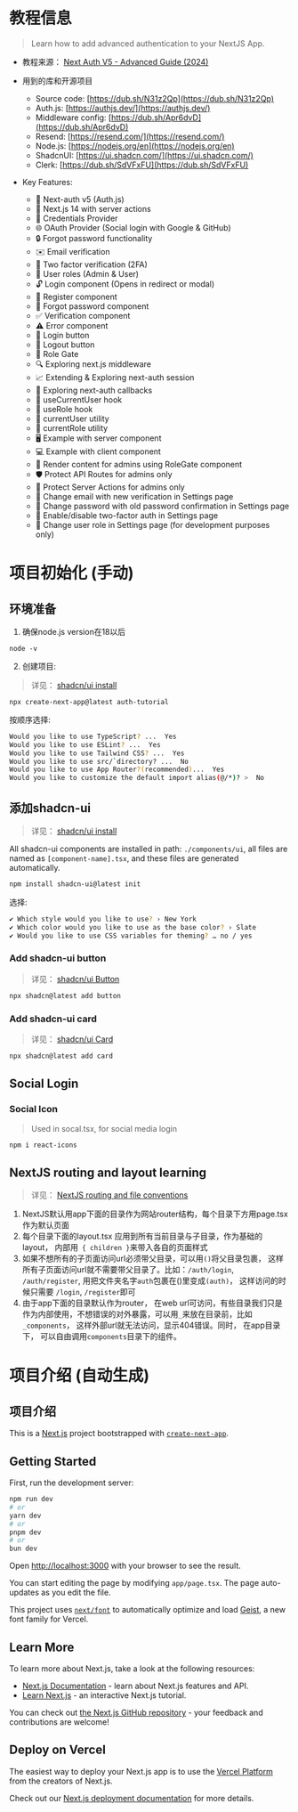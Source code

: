 # 教程信息

> Learn how to add advanced authentication to your NextJS App.

- 教程来源： [Next Auth V5 - Advanced Guide (2024)](https://www.youtube.com/watch?v=1MTyCvS05V4&list=LL)

- 用到的库和开源项目
  - Source code: [https://dub.sh/N31z2Qp](https://dub.sh/N31z2Qp)
  - Auth.js: [https://authjs.dev/](https://authjs.dev/)
  - Middleware config: [https://dub.sh/Apr6dvD](https://dub.sh/Apr6dvD)
  - Resend: [https://resend.com/](https://resend.com/)
  - Node.js: [https://nodejs.org/en](https://nodejs.org/en)
  - ShadcnUI: [https://ui.shadcn.com/](https://ui.shadcn.com/)
  - Clerk: [https://dub.sh/SdVFxFU](https://dub.sh/SdVFxFU)


- Key Features:
  - 🔐 Next-auth v5 (Auth.js)
  - 🚀 Next.js 14 with server actions
  - 🔑 Credentials Provider
  - 🌐 OAuth Provider (Social login with Google & GitHub)
  - 🔒 Forgot password functionality
  - ✉️ Email verification
  - 📱 Two factor verification (2FA)
  - 👥 User roles (Admin & User)
  - 🔓 Login component (Opens in redirect or modal)
  - 📝 Register component
  - 🤔 Forgot password component
  - ✅ Verification component
  - ⚠️ Error component
  - 🔘 Login button
  - 🚪 Logout button
  - 🚧 Role Gate
  - 🔍 Exploring next.js middleware
  - 📈 Extending & Exploring next-auth session
  - 🔄 Exploring next-auth callbacks
  - 👤 useCurrentUser hook
  - 🛂 useRole hook
  - 🧑 currentUser utility
  - 👮 currentRole utility
  - 🖥️ Example with server component
  - 💻 Example with client component
  - 👑 Render content for admins using RoleGate component
  - 🛡️ Protect API Routes for admins only
  - 🔐 Protect Server Actions for admins only
  - 📧 Change email with new verification in Settings page
  - 🔑 Change password with old password confirmation in Settings page
  - 🔔 Enable/disable two-factor auth in Settings page
  - 🔄 Change user role in Settings page (for development purposes only)



# 项目初始化 (手动)

## 环境准备
1. 确保node.js version在18以后

```node -v ```

2. 创建项目: 

> 详见： [shadcn/ui install](https://ui.shadcn.com/docs/installation/next)

```npx create-next-app@latest auth-tutorial```

按顺序选择:
```bash
Would you like to use TypeScript? ...  Yes
Would you like to use ESLint? ...  Yes
Would you like to use Tailwind CSS? ...  Yes
Would you like to use src/`directory? ...  No
Would you like to use App Router?(recommended)...  Yes
Would you like to customize the default import alias(@/*)? >  No
```

## 添加shadcn-ui

> 详见： [shadcn/ui install](https://ui.shadcn.com/docs/installation/next)

All shadcn-ui components are installed in path: `./components/ui`, all files are named as `[component-name].tsx`, and these files are generated automatically.

```bash
npm install shadcn-ui@latest init
``` 

选择:

```bash
✔ Which style would you like to use? › New York
✔ Which color would you like to use as the base color? › Slate
✔ Would you like to use CSS variables for theming? … no / yes
```


### Add shadcn-ui button

> 详见： [shadcn/ui Button](https://ui.shadcn.com/docs/components/button)


```bash
npx shadcn@latest add button
```

### Add shadcn-ui card

> 详见： [shadcn/ui Card](https://ui.shadcn.com/docs/components/card)

```bash
npx shadcn@latest add card
```


## Social Login

### Social Icon

> Used in socal.tsx, for social media login

```bash
npm i react-icons
```


## NextJS routing and layout learning
> 详见： [NextJS routing and file conventions](https://nextjs.org/docs/app/building-your-application/routing#file-conventions)

1. NextJS默认用app下面的目录作为网站router结构，每个目录下方用page.tsx作为默认页面
2. 每个目录下面的layout.tsx 应用到所有当前目录与子目录，作为基础的layout， 内部用` { children }`来带入各自的页面样式
3. 如果不想所有的子页面访问url必须带父目录，可以用`()`将父目录包裹， 这样所有子页面访问url就不需要带父目录了。比如：`/auth/login`, `/auth/register`, 用把文件夹名字`auth`包裹在()里变成`(auth)`， 这样访问的时候只需要 `/login`, `/register`即可
4. 由于app下面的目录默认作为router， 在web url可访问，有些目录我们只是作为内部使用，不想错误的对外暴露，可以用`_`来放在目录前，比如`_components`， 这样外部url就无法访问，显示404错误。同时， 在app目录下， 可以自由调用`components`目录下的组件。



# 项目介绍 (自动生成)

## 项目介绍

This is a [Next.js](https://nextjs.org) project bootstrapped with [`create-next-app`](https://nextjs.org/docs/app/api-reference/cli/create-next-app).

## Getting Started

First, run the development server:

```bash
npm run dev
# or
yarn dev
# or
pnpm dev
# or
bun dev
```

Open [http://localhost:3000](http://localhost:3000) with your browser to see the result.

You can start editing the page by modifying `app/page.tsx`. The page auto-updates as you edit the file.

This project uses [`next/font`](https://nextjs.org/docs/app/building-your-application/optimizing/fonts) to automatically optimize and load [Geist](https://vercel.com/font), a new font family for Vercel.

## Learn More

To learn more about Next.js, take a look at the following resources:

- [Next.js Documentation](https://nextjs.org/docs) - learn about Next.js features and API.
- [Learn Next.js](https://nextjs.org/learn) - an interactive Next.js tutorial.

You can check out [the Next.js GitHub repository](https://github.com/vercel/next.js) - your feedback and contributions are welcome!

## Deploy on Vercel

The easiest way to deploy your Next.js app is to use the [Vercel Platform](https://vercel.com/new?utm_medium=default-template&filter=next.js&utm_source=create-next-app&utm_campaign=create-next-app-readme) from the creators of Next.js.

Check out our [Next.js deployment documentation](https://nextjs.org/docs/app/building-your-application/deploying) for more details.
